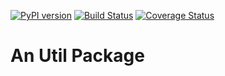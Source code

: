 
[![PyPI version](https://badge.fury.io/py/minghu6.svg)](https://badge.fury.io/py/minghu6)
[![Build Status](https://travis-ci.org/minghu6/minghu6_py.svg?branch=develop)](https://travis-ci.org/minghu6/minghu6_py)
[![Coverage Status](https://coveralls.io/repos/github/minghu6/minghu6_py/badge.svg?branch=develop)](https://coveralls.io/github/minghu6/minghu6_py?branch=develop)



# An Util Package


